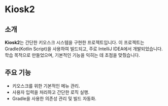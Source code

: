 # Kiosk2

## 소개
**Kiosk2**는 간단한 키오스크 시스템을 구현한 프로젝트입니다. 이 프로젝트는 Gradle(Kotlin Script)을 사용하여 빌드되고, 주로 IntelliJ IDEA에서 개발되었습니다. 학습 목적으로 만들었으며, 기본적인 기능을 익히는 데 초점을 맞췄습니다.

## 주요 기능
- 키오스크를 위한 기본적인 메뉴 관리.
- 사용자 입력을 처리하고 간단한 로직 실행.
- Gradle을 사용한 의존성 관리 및 빌드 자동화.
